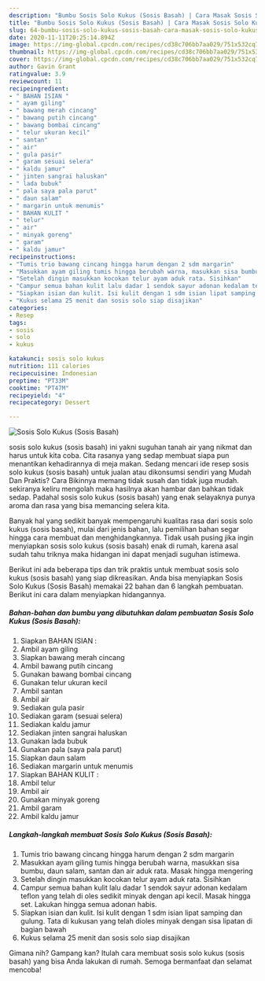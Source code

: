 ```yaml
---
description: "Bumbu Sosis Solo Kukus (Sosis Basah) | Cara Masak Sosis Solo Kukus (Sosis Basah) Yang Enak Banget"
title: "Bumbu Sosis Solo Kukus (Sosis Basah) | Cara Masak Sosis Solo Kukus (Sosis Basah) Yang Enak Banget"
slug: 64-bumbu-sosis-solo-kukus-sosis-basah-cara-masak-sosis-solo-kukus-sosis-basah-yang-enak-banget
date: 2020-11-11T20:25:14.894Z
image: https://img-global.cpcdn.com/recipes/cd38c706bb7aa029/751x532cq70/sosis-solo-kukus-sosis-basah-foto-resep-utama.jpg
thumbnail: https://img-global.cpcdn.com/recipes/cd38c706bb7aa029/751x532cq70/sosis-solo-kukus-sosis-basah-foto-resep-utama.jpg
cover: https://img-global.cpcdn.com/recipes/cd38c706bb7aa029/751x532cq70/sosis-solo-kukus-sosis-basah-foto-resep-utama.jpg
author: Gavin Grant
ratingvalue: 3.9
reviewcount: 11
recipeingredient:
- " BAHAN ISIAN "
- " ayam giling"
- " bawang merah cincang"
- " bawang putih cincang"
- " bawang bombai cincang"
- " telur ukuran kecil"
- " santan"
- " air"
- " gula pasir"
- " garam sesuai selera"
- " kaldu jamur"
- " jinten sangrai haluskan"
- " lada bubuk"
- " pala saya pala parut"
- " daun salam"
- " margarin untuk menumis"
- " BAHAN KULIT "
- " telur"
- " air"
- " minyak goreng"
- " garam"
- " kaldu jamur"
recipeinstructions:
- "Tumis trio bawang cincang hingga harum dengan 2 sdm margarin"
- "Masukkan ayam giling tumis hingga berubah warna, masukkan sisa bumbu, daun salam, santan dan air aduk rata. Masak hingga mengering"
- "Setelah dingin masukkan kocokan telur ayam aduk rata. Sisihkan"
- "Campur semua bahan kulit lalu dadar 1 sendok sayur adonan kedalam teflon yang telah di oles sedikit minyak dengan api kecil. Masak hingga set. Lakukan hingga semua adonan habis."
- "Siapkan isian dan kulit. Isi kulit dengan 1 sdm isian lipat samping dan gulung. Tata di kukusan yang telah dioles minyak dengan sisa lipatan di bagian bawah"
- "Kukus selama 25 menit dan sosis solo siap disajikan"
categories:
- Resep
tags:
- sosis
- solo
- kukus

katakunci: sosis solo kukus 
nutrition: 111 calories
recipecuisine: Indonesian
preptime: "PT33M"
cooktime: "PT47M"
recipeyield: "4"
recipecategory: Dessert

---
```



![Sosis Solo Kukus (Sosis Basah)](https://img-global.cpcdn.com/recipes/cd38c706bb7aa029/751x532cq70/sosis-solo-kukus-sosis-basah-foto-resep-utama.jpg)


sosis solo kukus (sosis basah) ini yakni suguhan tanah air yang nikmat dan harus untuk kita coba. Cita rasanya yang sedap membuat siapa pun menantikan kehadirannya di meja makan.
Sedang mencari ide resep sosis solo kukus (sosis basah) untuk jualan atau dikonsumsi sendiri yang Mudah Dan Praktis? Cara Bikinnya memang tidak susah dan tidak juga mudah. sekiranya keliru mengolah maka hasilnya akan hambar dan bahkan tidak sedap. Padahal sosis solo kukus (sosis basah) yang enak selayaknya punya aroma dan rasa yang bisa memancing selera kita.



Banyak hal yang sedikit banyak mempengaruhi kualitas rasa dari sosis solo kukus (sosis basah), mulai dari jenis bahan, lalu pemilihan bahan segar hingga cara membuat dan menghidangkannya. Tidak usah pusing jika ingin menyiapkan sosis solo kukus (sosis basah) enak di rumah, karena asal sudah tahu triknya maka hidangan ini dapat menjadi suguhan istimewa.


Berikut ini ada beberapa tips dan trik praktis untuk membuat sosis solo kukus (sosis basah) yang siap dikreasikan. Anda bisa menyiapkan Sosis Solo Kukus (Sosis Basah) memakai 22 bahan dan 6 langkah pembuatan. Berikut ini cara dalam menyiapkan hidangannya.

<!--inarticleads1-->

##### Bahan-bahan dan bumbu yang dibutuhkan dalam pembuatan Sosis Solo Kukus (Sosis Basah):

1. Siapkan  BAHAN ISIAN :
1. Ambil  ayam giling
1. Siapkan  bawang merah cincang
1. Ambil  bawang putih cincang
1. Gunakan  bawang bombai cincang
1. Gunakan  telur ukuran kecil
1. Ambil  santan
1. Ambil  air
1. Sediakan  gula pasir
1. Sediakan  garam (sesuai selera)
1. Sediakan  kaldu jamur
1. Sediakan  jinten sangrai haluskan
1. Gunakan  lada bubuk
1. Gunakan  pala (saya pala parut)
1. Siapkan  daun salam
1. Sediakan  margarin untuk menumis
1. Siapkan  BAHAN KULIT :
1. Ambil  telur
1. Ambil  air
1. Gunakan  minyak goreng
1. Ambil  garam
1. Ambil  kaldu jamur




<!--inarticleads2-->

##### Langkah-langkah membuat Sosis Solo Kukus (Sosis Basah):

1. Tumis trio bawang cincang hingga harum dengan 2 sdm margarin
1. Masukkan ayam giling tumis hingga berubah warna, masukkan sisa bumbu, daun salam, santan dan air aduk rata. Masak hingga mengering
1. Setelah dingin masukkan kocokan telur ayam aduk rata. Sisihkan
1. Campur semua bahan kulit lalu dadar 1 sendok sayur adonan kedalam teflon yang telah di oles sedikit minyak dengan api kecil. Masak hingga set. Lakukan hingga semua adonan habis.
1. Siapkan isian dan kulit. Isi kulit dengan 1 sdm isian lipat samping dan gulung. Tata di kukusan yang telah dioles minyak dengan sisa lipatan di bagian bawah
1. Kukus selama 25 menit dan sosis solo siap disajikan




Gimana nih? Gampang kan? Itulah cara membuat sosis solo kukus (sosis basah) yang bisa Anda lakukan di rumah. Semoga bermanfaat dan selamat mencoba!
